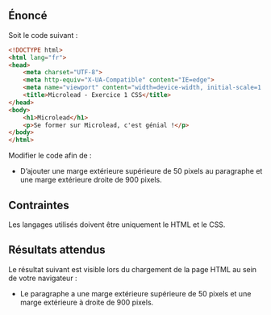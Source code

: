 ## Énoncé

Soit le code suivant : 

```html
<!DOCTYPE html>
<html lang="fr">
<head>
    <meta charset="UTF-8">
    <meta http-equiv="X-UA-Compatible" content="IE=edge">
    <meta name="viewport" content="width=device-width, initial-scale=1.0">
    <title>Microlead - Exercice 1 CSS</title>
</head>
<body>
    <h1>Microlead</h1>
    <p>Se former sur Microlead, c'est génial !</p>
</body>
</html>
```

Modifier le code afin de :

- D’ajouter une marge extérieure supérieure de 50 pixels au paragraphe et une marge extérieure droite de 900 pixels.

## Contraintes

Les langages utilisés doivent être uniquement le HTML et le CSS.

## Résultats attendus

Le résultat suivant est visible lors du chargement de la page HTML au sein de votre navigateur :

- Le paragraphe a une marge extérieure supérieure de 50 pixels et une marge extérieure à droite de 900 pixels.